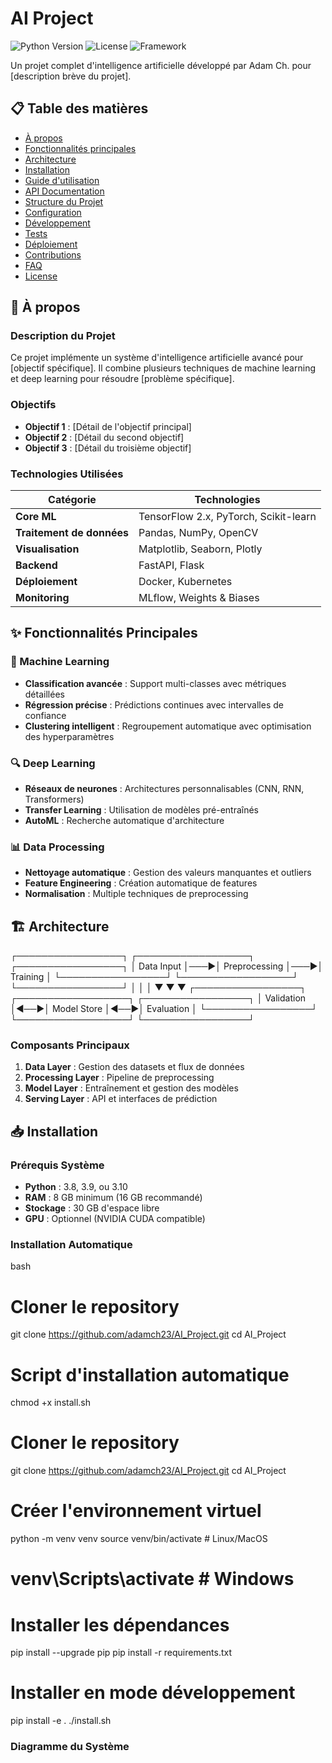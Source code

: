 # AI Project

![Python Version](https://img.shields.io/badge/python-3.8%2B-blue)
![License](https://img.shields.io/badge/license-MIT-green)
![Framework](https://img.shields.io/badge/framework-TensorFlow-orange)

Un projet complet d'intelligence artificielle développé par Adam Ch. pour [description brève du projet].

## 📋 Table des matières

- [À propos](#à-propos)
- [Fonctionnalités principales](#fonctionnalités-principales)
- [Architecture](#architecture)
- [Installation](#installation)
- [Guide d'utilisation](#guide-dutilisation)
- [API Documentation](#api-documentation)
- [Structure du Projet](#structure-du-projet)
- [Configuration](#configuration)
- [Développement](#développement)
- [Tests](#tests)
- [Déploiement](#déploiement)
- [Contributions](#contributions)
- [FAQ](#faq)
- [License](#license)

## 🎯 À propos

### Description du Projet

Ce projet implémente un système d'intelligence artificielle avancé pour [objectif spécifique]. Il combine plusieurs techniques de machine learning et deep learning pour résoudre [problème spécifique].

### Objectifs

- **Objectif 1** : [Détail de l'objectif principal]
- **Objectif 2** : [Détail du second objectif]
- **Objectif 3** : [Détail du troisième objectif]

### Technologies Utilisées

| Catégorie | Technologies |
|-----------|--------------|
| **Core ML** | TensorFlow 2.x, PyTorch, Scikit-learn |
| **Traitement de données** | Pandas, NumPy, OpenCV |
| **Visualisation** | Matplotlib, Seaborn, Plotly |
| **Backend** | FastAPI, Flask |
| **Déploiement** | Docker, Kubernetes |
| **Monitoring** | MLflow, Weights & Biases |

## ✨ Fonctionnalités Principales

### 🧠 Machine Learning
- **Classification avancée** : Support multi-classes avec métriques détaillées
- **Régression précise** : Prédictions continues avec intervalles de confiance
- **Clustering intelligent** : Regroupement automatique avec optimisation des hyperparamètres

### 🔍 Deep Learning
- **Réseaux de neurones** : Architectures personnalisables (CNN, RNN, Transformers)
- **Transfer Learning** : Utilisation de modèles pré-entraînés
- **AutoML** : Recherche automatique d'architecture

### 📊 Data Processing
- **Nettoyage automatique** : Gestion des valeurs manquantes et outliers
- **Feature Engineering** : Création automatique de features
- **Normalisation** : Multiple techniques de preprocessing

## 🏗️ Architecture
┌─────────────────┐ ┌──────────────────┐ ┌─────────────────┐
│ Data Input │───▶│ Preprocessing │───▶│ Training │
└─────────────────┘ └──────────────────┘ └─────────────────┘
│ │ │
▼ ▼ ▼
┌─────────────────┐ ┌──────────────────┐ ┌─────────────────┐
│ Validation │◀──▶│ Model Store │◀──▶│ Evaluation │
└─────────────────┘ └──────────────────┘ └─────────────────┘

### Composants Principaux

1. **Data Layer** : Gestion des datasets et flux de données
2. **Processing Layer** : Pipeline de preprocessing
3. **Model Layer** : Entraînement et gestion des modèles
4. **Serving Layer** : API et interfaces de prédiction

## 📥 Installation

### Prérequis Système

- **Python** : 3.8, 3.9, ou 3.10
- **RAM** : 8 GB minimum (16 GB recommandé)
- **Stockage** : 30 GB d'espace libre
- **GPU** : Optionnel (NVIDIA CUDA compatible)

### Installation Automatique
bash
# Cloner le repository
git clone https://github.com/adamch23/AI_Project.git
cd AI_Project

# Script d'installation automatique
chmod +x install.sh


# Cloner le repository
git clone https://github.com/adamch23/AI_Project.git
cd AI_Project

# Créer l'environnement virtuel
python -m venv venv
source venv/bin/activate  # Linux/MacOS
# venv\Scripts\activate  # Windows

# Installer les dépendances
pip install --upgrade pip
pip install -r requirements.txt

# Installer en mode développement
pip install -e .
./install.sh

### Diagramme du Système
